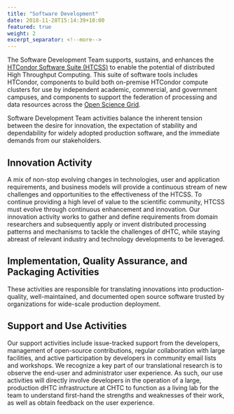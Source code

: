 ```yaml
---
title: "Software Development" 
date: 2018-11-28T15:14:39+10:00 
featured: true
weight: 2 
excerpt_separator: <!--more-->
---
```


The Software Development Team supports, sustains, and enhances the 
<a href="http://research.cs.wisc.edu/htcondor/">HTCondor Software Suite (HTCSS)</a> 
to enable the potential of distributed High Throughput
Computing. This suite of software tools includes HTCondor, components to build
both on-premise HTCondor compute clusters for use by independent academic,
commercial, and government campuses, and components to support the federation of
processing and data resources across the <a href="http://www.opensciencegrid.org/">Open Science Grid</a>. 
<!--more-->

Software Development Team activities balance the inherent tension between the
desire for innovation, the expectation of stability and dependability for widely
adopted production software, and the immediate demands from our stakeholders.  

## Innovation Activity
A mix of non-stop evolving changes in technologies, user and application
requirements, and business models will provide a continuous stream of new
challenges and opportunities to the effectiveness of the HTCSS. To continue
providing a high level of value to the scientific community, HTCSS must evolve
through continuous enhancement and innovation. Our innovation activity works to
gather and define requirements from domain researchers and subsequently apply or
invent distributed processing patterns and mechanisms to tackle the challenges
of dHTC, while staying abreast of relevant industry and technology developments
to be leveraged.

## Implementation, Quality Assurance, and Packaging Activities
These activities are responsible for translating innovations into
production-quality, well-maintained, and documented open source software trusted
by organizations for wide-scale production deployment.

## Support and Use Activities
Our support activities include issue-tracked support from the developers,
management of open-source contributions, regular collaboration with large
facilities, and active participation by developers in community email lists and
workshops.  We recognize a key part of our translational research is to observe
the end-user and administrator user experience. As such, our use activities will
directly involve developers in the operation of a large, production dHTC
infrastructure at CHTC to function as a living lab for the team to understand
first-hand the strengths and weaknesses of their work, as well as obtain
feedback on the user experience.


